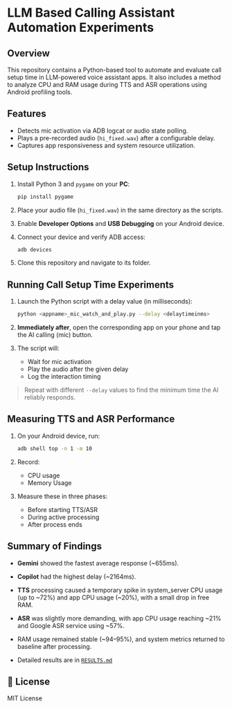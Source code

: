# LLM Based Calling Assistant Automation Experiments

## Overview
This repository contains a Python-based tool to automate and evaluate call setup time in LLM-powered voice assistant apps. It also includes a method to analyze CPU and RAM usage during TTS and ASR operations using Android profiling tools.

## Features
- Detects mic activation via ADB logcat or audio state polling.
- Plays a pre-recorded audio (`hi_fixed.wav`) after a configurable delay.
- Captures app responsiveness and system resource utilization.

##  Setup Instructions

1. Install Python 3 and `pygame` on your **PC**:
   ```bash
   pip install pygame
   ```

2. Place your audio file (`hi_fixed.wav`) in the same directory as the scripts.

3. Enable **Developer Options** and **USB Debugging** on your Android device.

4. Connect your device and verify ADB access:
   ```bash
   adb devices
   ```

5. Clone this repository and navigate to its folder.

## Running Call Setup Time Experiments

1. Launch the Python script with a delay value (in milliseconds):
   ```bash
   python <appname>_mic_watch_and_play.py --delay <delaytimeinms>
   ```

2. **Immediately after**, open the corresponding app on your phone and tap the AI calling (mic) button.

3. The script will:
   - Wait for mic activation
   - Play the audio after the given delay
   - Log the interaction timing

> Repeat with different `--delay` values to find the minimum time the AI reliably responds.

##  Measuring TTS and ASR Performance

1. On your Android device, run:
   ```bash
   adb shell top -n 1 -m 10
   ```

2. Record:
   - CPU usage
   - Memory Usage

3. Measure these in three phases:
   - Before starting TTS/ASR
   - During active processing
   - After process ends

## Summary of Findings
- **Gemini** showed the fastest average response (~655ms).
- **Copilot** had the highest delay (~2164ms).
- **TTS** processing caused a temporary spike in system_server CPU usage (up to ~72%) and app CPU usage (~20%), with a small drop in free RAM.
- **ASR** was slightly more demanding, with app CPU usage reaching ~21% and Google ASR service using ~57%.
- RAM usage remained stable (~94–95%), and system metrics returned to baseline after processing.

- Detailed results are in [`RESULTS.md`](RESULTS.md)

## 📄 License
MIT License

